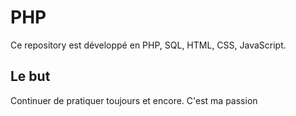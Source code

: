 # PHP

Ce repository est développé en PHP, SQL, HTML, CSS, JavaScript.

## Le but

Continuer de pratiquer toujours et encore.
C'est ma passion

